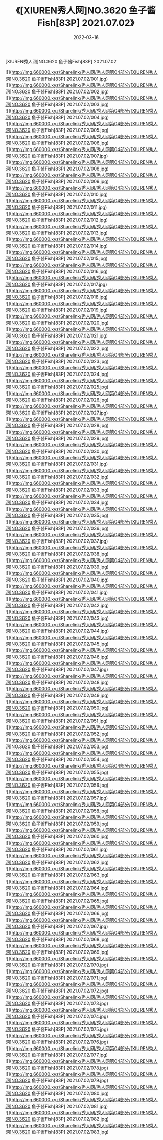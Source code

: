 ﻿---
layout: post
title:  《[XIUREN秀人网]NO.3620 鱼子酱Fish[83P] 2021.07.02》
date:   2022-03-16
img: http://img.660000.xyz/Sharelink/秀人网/秀人网第04部分/[XIUREN秀人网]NO.3620 鱼子酱Fish[83P] 2021.07.02/000.jpg
categories: [美女, 清纯, 唯美]
---

[XIUREN秀人网]NO.3620 鱼子酱Fish[83P] 2021.07.02

 ![](http://img.660000.xyz/Sharelink/秀人网/秀人网第04部分/[XIUREN秀人网]NO.3620 鱼子酱Fish[83P] 2021.07.02/001.jpg) <br>![](http://img.660000.xyz/Sharelink/秀人网/秀人网第04部分/[XIUREN秀人网]NO.3620 鱼子酱Fish[83P] 2021.07.02/002.jpg) <br>![](http://img.660000.xyz/Sharelink/秀人网/秀人网第04部分/[XIUREN秀人网]NO.3620 鱼子酱Fish[83P] 2021.07.02/003.jpg) <br>![](http://img.660000.xyz/Sharelink/秀人网/秀人网第04部分/[XIUREN秀人网]NO.3620 鱼子酱Fish[83P] 2021.07.02/004.jpg) <br>![](http://img.660000.xyz/Sharelink/秀人网/秀人网第04部分/[XIUREN秀人网]NO.3620 鱼子酱Fish[83P] 2021.07.02/005.jpg) <br>![](http://img.660000.xyz/Sharelink/秀人网/秀人网第04部分/[XIUREN秀人网]NO.3620 鱼子酱Fish[83P] 2021.07.02/006.jpg) <br>![](http://img.660000.xyz/Sharelink/秀人网/秀人网第04部分/[XIUREN秀人网]NO.3620 鱼子酱Fish[83P] 2021.07.02/007.jpg) <br>![](http://img.660000.xyz/Sharelink/秀人网/秀人网第04部分/[XIUREN秀人网]NO.3620 鱼子酱Fish[83P] 2021.07.02/008.jpg) <br>![](http://img.660000.xyz/Sharelink/秀人网/秀人网第04部分/[XIUREN秀人网]NO.3620 鱼子酱Fish[83P] 2021.07.02/009.jpg) <br>![](http://img.660000.xyz/Sharelink/秀人网/秀人网第04部分/[XIUREN秀人网]NO.3620 鱼子酱Fish[83P] 2021.07.02/010.jpg) <br>![](http://img.660000.xyz/Sharelink/秀人网/秀人网第04部分/[XIUREN秀人网]NO.3620 鱼子酱Fish[83P] 2021.07.02/011.jpg) <br>![](http://img.660000.xyz/Sharelink/秀人网/秀人网第04部分/[XIUREN秀人网]NO.3620 鱼子酱Fish[83P] 2021.07.02/012.jpg) <br>![](http://img.660000.xyz/Sharelink/秀人网/秀人网第04部分/[XIUREN秀人网]NO.3620 鱼子酱Fish[83P] 2021.07.02/013.jpg) <br>![](http://img.660000.xyz/Sharelink/秀人网/秀人网第04部分/[XIUREN秀人网]NO.3620 鱼子酱Fish[83P] 2021.07.02/014.jpg) <br>![](http://img.660000.xyz/Sharelink/秀人网/秀人网第04部分/[XIUREN秀人网]NO.3620 鱼子酱Fish[83P] 2021.07.02/015.jpg) <br>![](http://img.660000.xyz/Sharelink/秀人网/秀人网第04部分/[XIUREN秀人网]NO.3620 鱼子酱Fish[83P] 2021.07.02/016.jpg) <br>![](http://img.660000.xyz/Sharelink/秀人网/秀人网第04部分/[XIUREN秀人网]NO.3620 鱼子酱Fish[83P] 2021.07.02/017.jpg) <br>![](http://img.660000.xyz/Sharelink/秀人网/秀人网第04部分/[XIUREN秀人网]NO.3620 鱼子酱Fish[83P] 2021.07.02/018.jpg) <br>![](http://img.660000.xyz/Sharelink/秀人网/秀人网第04部分/[XIUREN秀人网]NO.3620 鱼子酱Fish[83P] 2021.07.02/019.jpg) <br>![](http://img.660000.xyz/Sharelink/秀人网/秀人网第04部分/[XIUREN秀人网]NO.3620 鱼子酱Fish[83P] 2021.07.02/020.jpg) <br>![](http://img.660000.xyz/Sharelink/秀人网/秀人网第04部分/[XIUREN秀人网]NO.3620 鱼子酱Fish[83P] 2021.07.02/021.jpg) <br>![](http://img.660000.xyz/Sharelink/秀人网/秀人网第04部分/[XIUREN秀人网]NO.3620 鱼子酱Fish[83P] 2021.07.02/022.jpg) <br>![](http://img.660000.xyz/Sharelink/秀人网/秀人网第04部分/[XIUREN秀人网]NO.3620 鱼子酱Fish[83P] 2021.07.02/023.jpg) <br>![](http://img.660000.xyz/Sharelink/秀人网/秀人网第04部分/[XIUREN秀人网]NO.3620 鱼子酱Fish[83P] 2021.07.02/024.jpg) <br>![](http://img.660000.xyz/Sharelink/秀人网/秀人网第04部分/[XIUREN秀人网]NO.3620 鱼子酱Fish[83P] 2021.07.02/025.jpg) <br>![](http://img.660000.xyz/Sharelink/秀人网/秀人网第04部分/[XIUREN秀人网]NO.3620 鱼子酱Fish[83P] 2021.07.02/026.jpg) <br>![](http://img.660000.xyz/Sharelink/秀人网/秀人网第04部分/[XIUREN秀人网]NO.3620 鱼子酱Fish[83P] 2021.07.02/027.jpg) <br>![](http://img.660000.xyz/Sharelink/秀人网/秀人网第04部分/[XIUREN秀人网]NO.3620 鱼子酱Fish[83P] 2021.07.02/028.jpg) <br>![](http://img.660000.xyz/Sharelink/秀人网/秀人网第04部分/[XIUREN秀人网]NO.3620 鱼子酱Fish[83P] 2021.07.02/029.jpg) <br>![](http://img.660000.xyz/Sharelink/秀人网/秀人网第04部分/[XIUREN秀人网]NO.3620 鱼子酱Fish[83P] 2021.07.02/030.jpg) <br>![](http://img.660000.xyz/Sharelink/秀人网/秀人网第04部分/[XIUREN秀人网]NO.3620 鱼子酱Fish[83P] 2021.07.02/031.jpg) <br>![](http://img.660000.xyz/Sharelink/秀人网/秀人网第04部分/[XIUREN秀人网]NO.3620 鱼子酱Fish[83P] 2021.07.02/032.jpg) <br>![](http://img.660000.xyz/Sharelink/秀人网/秀人网第04部分/[XIUREN秀人网]NO.3620 鱼子酱Fish[83P] 2021.07.02/033.jpg) <br>![](http://img.660000.xyz/Sharelink/秀人网/秀人网第04部分/[XIUREN秀人网]NO.3620 鱼子酱Fish[83P] 2021.07.02/034.jpg) <br>![](http://img.660000.xyz/Sharelink/秀人网/秀人网第04部分/[XIUREN秀人网]NO.3620 鱼子酱Fish[83P] 2021.07.02/035.jpg) <br>![](http://img.660000.xyz/Sharelink/秀人网/秀人网第04部分/[XIUREN秀人网]NO.3620 鱼子酱Fish[83P] 2021.07.02/036.jpg) <br>![](http://img.660000.xyz/Sharelink/秀人网/秀人网第04部分/[XIUREN秀人网]NO.3620 鱼子酱Fish[83P] 2021.07.02/037.jpg) <br>![](http://img.660000.xyz/Sharelink/秀人网/秀人网第04部分/[XIUREN秀人网]NO.3620 鱼子酱Fish[83P] 2021.07.02/038.jpg) <br>![](http://img.660000.xyz/Sharelink/秀人网/秀人网第04部分/[XIUREN秀人网]NO.3620 鱼子酱Fish[83P] 2021.07.02/039.jpg) <br>![](http://img.660000.xyz/Sharelink/秀人网/秀人网第04部分/[XIUREN秀人网]NO.3620 鱼子酱Fish[83P] 2021.07.02/040.jpg) <br>![](http://img.660000.xyz/Sharelink/秀人网/秀人网第04部分/[XIUREN秀人网]NO.3620 鱼子酱Fish[83P] 2021.07.02/041.jpg) <br>![](http://img.660000.xyz/Sharelink/秀人网/秀人网第04部分/[XIUREN秀人网]NO.3620 鱼子酱Fish[83P] 2021.07.02/042.jpg) <br>![](http://img.660000.xyz/Sharelink/秀人网/秀人网第04部分/[XIUREN秀人网]NO.3620 鱼子酱Fish[83P] 2021.07.02/043.jpg) <br>![](http://img.660000.xyz/Sharelink/秀人网/秀人网第04部分/[XIUREN秀人网]NO.3620 鱼子酱Fish[83P] 2021.07.02/044.jpg) <br>![](http://img.660000.xyz/Sharelink/秀人网/秀人网第04部分/[XIUREN秀人网]NO.3620 鱼子酱Fish[83P] 2021.07.02/045.jpg) <br>![](http://img.660000.xyz/Sharelink/秀人网/秀人网第04部分/[XIUREN秀人网]NO.3620 鱼子酱Fish[83P] 2021.07.02/046.jpg) <br>![](http://img.660000.xyz/Sharelink/秀人网/秀人网第04部分/[XIUREN秀人网]NO.3620 鱼子酱Fish[83P] 2021.07.02/047.jpg) <br>![](http://img.660000.xyz/Sharelink/秀人网/秀人网第04部分/[XIUREN秀人网]NO.3620 鱼子酱Fish[83P] 2021.07.02/048.jpg) <br>![](http://img.660000.xyz/Sharelink/秀人网/秀人网第04部分/[XIUREN秀人网]NO.3620 鱼子酱Fish[83P] 2021.07.02/049.jpg) <br>![](http://img.660000.xyz/Sharelink/秀人网/秀人网第04部分/[XIUREN秀人网]NO.3620 鱼子酱Fish[83P] 2021.07.02/050.jpg) <br>![](http://img.660000.xyz/Sharelink/秀人网/秀人网第04部分/[XIUREN秀人网]NO.3620 鱼子酱Fish[83P] 2021.07.02/051.jpg) <br>![](http://img.660000.xyz/Sharelink/秀人网/秀人网第04部分/[XIUREN秀人网]NO.3620 鱼子酱Fish[83P] 2021.07.02/052.jpg) <br>![](http://img.660000.xyz/Sharelink/秀人网/秀人网第04部分/[XIUREN秀人网]NO.3620 鱼子酱Fish[83P] 2021.07.02/053.jpg) <br>![](http://img.660000.xyz/Sharelink/秀人网/秀人网第04部分/[XIUREN秀人网]NO.3620 鱼子酱Fish[83P] 2021.07.02/054.jpg) <br>![](http://img.660000.xyz/Sharelink/秀人网/秀人网第04部分/[XIUREN秀人网]NO.3620 鱼子酱Fish[83P] 2021.07.02/055.jpg) <br>![](http://img.660000.xyz/Sharelink/秀人网/秀人网第04部分/[XIUREN秀人网]NO.3620 鱼子酱Fish[83P] 2021.07.02/056.jpg) <br>![](http://img.660000.xyz/Sharelink/秀人网/秀人网第04部分/[XIUREN秀人网]NO.3620 鱼子酱Fish[83P] 2021.07.02/057.jpg) <br>![](http://img.660000.xyz/Sharelink/秀人网/秀人网第04部分/[XIUREN秀人网]NO.3620 鱼子酱Fish[83P] 2021.07.02/058.jpg) <br>![](http://img.660000.xyz/Sharelink/秀人网/秀人网第04部分/[XIUREN秀人网]NO.3620 鱼子酱Fish[83P] 2021.07.02/059.jpg) <br>![](http://img.660000.xyz/Sharelink/秀人网/秀人网第04部分/[XIUREN秀人网]NO.3620 鱼子酱Fish[83P] 2021.07.02/060.jpg) <br>![](http://img.660000.xyz/Sharelink/秀人网/秀人网第04部分/[XIUREN秀人网]NO.3620 鱼子酱Fish[83P] 2021.07.02/061.jpg) <br>![](http://img.660000.xyz/Sharelink/秀人网/秀人网第04部分/[XIUREN秀人网]NO.3620 鱼子酱Fish[83P] 2021.07.02/062.jpg) <br>![](http://img.660000.xyz/Sharelink/秀人网/秀人网第04部分/[XIUREN秀人网]NO.3620 鱼子酱Fish[83P] 2021.07.02/063.jpg) <br>![](http://img.660000.xyz/Sharelink/秀人网/秀人网第04部分/[XIUREN秀人网]NO.3620 鱼子酱Fish[83P] 2021.07.02/064.jpg) <br>![](http://img.660000.xyz/Sharelink/秀人网/秀人网第04部分/[XIUREN秀人网]NO.3620 鱼子酱Fish[83P] 2021.07.02/065.jpg) <br>![](http://img.660000.xyz/Sharelink/秀人网/秀人网第04部分/[XIUREN秀人网]NO.3620 鱼子酱Fish[83P] 2021.07.02/066.jpg) <br>![](http://img.660000.xyz/Sharelink/秀人网/秀人网第04部分/[XIUREN秀人网]NO.3620 鱼子酱Fish[83P] 2021.07.02/067.jpg) <br>![](http://img.660000.xyz/Sharelink/秀人网/秀人网第04部分/[XIUREN秀人网]NO.3620 鱼子酱Fish[83P] 2021.07.02/068.jpg) <br>![](http://img.660000.xyz/Sharelink/秀人网/秀人网第04部分/[XIUREN秀人网]NO.3620 鱼子酱Fish[83P] 2021.07.02/069.jpg) <br>![](http://img.660000.xyz/Sharelink/秀人网/秀人网第04部分/[XIUREN秀人网]NO.3620 鱼子酱Fish[83P] 2021.07.02/070.jpg) <br>![](http://img.660000.xyz/Sharelink/秀人网/秀人网第04部分/[XIUREN秀人网]NO.3620 鱼子酱Fish[83P] 2021.07.02/071.jpg) <br>![](http://img.660000.xyz/Sharelink/秀人网/秀人网第04部分/[XIUREN秀人网]NO.3620 鱼子酱Fish[83P] 2021.07.02/072.jpg) <br>![](http://img.660000.xyz/Sharelink/秀人网/秀人网第04部分/[XIUREN秀人网]NO.3620 鱼子酱Fish[83P] 2021.07.02/073.jpg) <br>![](http://img.660000.xyz/Sharelink/秀人网/秀人网第04部分/[XIUREN秀人网]NO.3620 鱼子酱Fish[83P] 2021.07.02/074.jpg) <br>![](http://img.660000.xyz/Sharelink/秀人网/秀人网第04部分/[XIUREN秀人网]NO.3620 鱼子酱Fish[83P] 2021.07.02/075.jpg) <br>![](http://img.660000.xyz/Sharelink/秀人网/秀人网第04部分/[XIUREN秀人网]NO.3620 鱼子酱Fish[83P] 2021.07.02/076.jpg) <br>![](http://img.660000.xyz/Sharelink/秀人网/秀人网第04部分/[XIUREN秀人网]NO.3620 鱼子酱Fish[83P] 2021.07.02/077.jpg) <br>![](http://img.660000.xyz/Sharelink/秀人网/秀人网第04部分/[XIUREN秀人网]NO.3620 鱼子酱Fish[83P] 2021.07.02/078.jpg) <br>![](http://img.660000.xyz/Sharelink/秀人网/秀人网第04部分/[XIUREN秀人网]NO.3620 鱼子酱Fish[83P] 2021.07.02/079.jpg) <br>![](http://img.660000.xyz/Sharelink/秀人网/秀人网第04部分/[XIUREN秀人网]NO.3620 鱼子酱Fish[83P] 2021.07.02/080.jpg) <br>![](http://img.660000.xyz/Sharelink/秀人网/秀人网第04部分/[XIUREN秀人网]NO.3620 鱼子酱Fish[83P] 2021.07.02/081.jpg) <br>![](http://img.660000.xyz/Sharelink/秀人网/秀人网第04部分/[XIUREN秀人网]NO.3620 鱼子酱Fish[83P] 2021.07.02/082.jpg) <br>![](http://img.660000.xyz/Sharelink/秀人网/秀人网第04部分/[XIUREN秀人网]NO.3620 鱼子酱Fish[83P] 2021.07.02/083.jpg) <br>